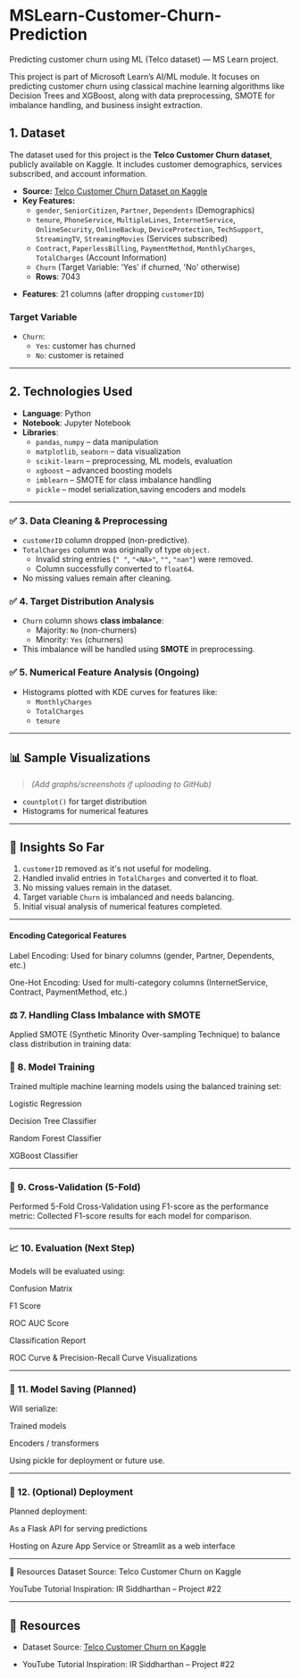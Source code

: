 
# MSLearn-Customer-Churn-Prediction
Predicting customer churn using ML (Telco dataset) — MS Learn project.

This project is part of Microsoft Learn’s AI/ML module. It focuses on predicting customer churn using classical machine learning algorithms like Decision Trees and XGBoost, along with data preprocessing, SMOTE for imbalance handling, and business insight extraction.

## 1. Dataset

The dataset used for this project is the **Telco Customer Churn dataset**, publicly available on Kaggle. It includes customer demographics, services subscribed, and account information.

* **Source:** [Telco Customer Churn Dataset on Kaggle](https://www.kaggle.com/datasets/blastchar/telco-customer-churn)
* **Key Features:**
    * `gender`, `SeniorCitizen`, `Partner`, `Dependents` (Demographics)
    * `tenure`, `PhoneService`, `MultipleLines`, `InternetService`, `OnlineSecurity`, `OnlineBackup`, `DeviceProtection`, `TechSupport`, `StreamingTV`, `StreamingMovies` (Services subscribed)
    * `Contract`, `PaperlessBilling`, `PaymentMethod`, `MonthlyCharges`, `TotalCharges` (Account Information)
    * `Churn` (Target Variable: 'Yes' if churned, 'No' otherwise)
    * **Rows**: 7043
- **Features**: 21 columns (after dropping `customerID`)

### Target Variable
- `Churn`: 
  - `Yes`: customer has churned
  - `No`: customer is retained

---

## 2. Technologies Used

- **Language**: Python
- **Notebook**: Jupyter Notebook
- **Libraries**:
  - `pandas`, `numpy` – data manipulation
  - `matplotlib`, `seaborn` – data visualization
  - `scikit-learn` – preprocessing, ML models, evaluation
  - `xgboost` – advanced boosting models
  - `imblearn` – SMOTE for class imbalance handling
  - `pickle` – model serialization,saving encoders and models

---



### ✅ 3. Data Cleaning & Preprocessing
- `customerID` column dropped (non-predictive).
- `TotalCharges` column was originally of type `object`.
  - Invalid string entries (`" "`, `"<NA>"`, `""`, `"nan"`) were removed.
  - Column successfully converted to `float64`.
- No missing values remain after cleaning.

### ✅ 4. Target Distribution Analysis
- `Churn` column shows **class imbalance**:
  - Majority: `No` (non-churners)
  - Minority: `Yes` (churners)
- This imbalance will be handled using **SMOTE** in preprocessing.

### ✅ 5. Numerical Feature Analysis (Ongoing)
- Histograms plotted with KDE curves for features like:
  - `MonthlyCharges`
  - `TotalCharges`
  - `tenure`

---


## 📊 Sample Visualizations

> *(Add graphs/screenshots if uploading to GitHub)*

- `countplot()` for target distribution
- Histograms for numerical features

---

## 🧠 Insights So Far

1. `customerID` removed as it's not useful for modeling.
2. Handled invalid entries in `TotalCharges` and converted it to float.
3. No missing values remain in the dataset.
4. Target variable `Churn` is imbalanced and needs balancing.
5. Initial visual analysis of numerical features completed.

---
#### Encoding Categorical Features
Label Encoding: Used for binary columns (gender, Partner, Dependents, etc.)

One-Hot Encoding: Used for multi-category columns (InternetService, Contract, PaymentMethod, etc.)


### ⚖️ 7. Handling Class Imbalance with SMOTE
Applied SMOTE (Synthetic Minority Over-sampling Technique) to balance class distribution in training data:



### 🤖 8. Model Training
Trained multiple machine learning models using the balanced training set:

Logistic Regression

Decision Tree Classifier

Random Forest Classifier

XGBoost Classifier

---

### 🔁 9. Cross-Validation (5-Fold)
Performed 5-Fold Cross-Validation using F1-score as the performance metric:
Collected F1-score results for each model for comparison.

---

### 📈 10. Evaluation (Next Step)
Models will be evaluated using:

Confusion Matrix

F1 Score

ROC AUC Score

Classification Report

ROC Curve & Precision-Recall Curve Visualizations

----

### 💾 11. Model Saving (Planned)
Will serialize:

Trained models

Encoders / transformers

Using pickle for deployment or future use.

---

### 🚀 12. (Optional) Deployment
Planned deployment:

As a Flask API for serving predictions

Hosting on Azure App Service or Streamlit as a web interface

---

🔗 Resources
Dataset Source: Telco Customer Churn on Kaggle

YouTube Tutorial Inspiration: IR Siddharthan – Project #22



---
## 🔗 Resources

- Dataset Source: [Telco Customer Churn on Kaggle](https://www.kaggle.com/datasets/blastchar/telco-customer-churn)

- YouTube Tutorial Inspiration: IR Siddharthan – Project #22




